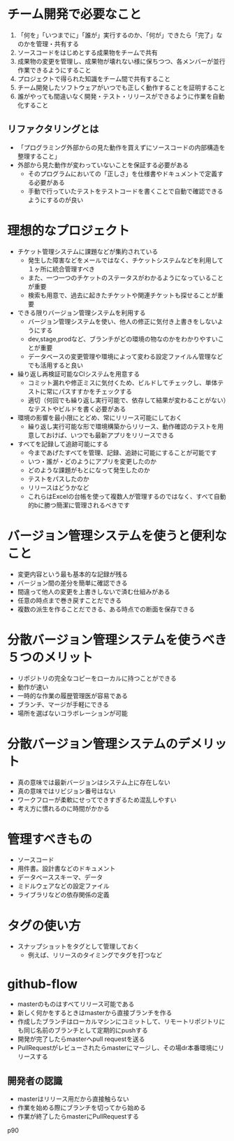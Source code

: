 # チーム開発で必要なこと
1. 「何を」「いつまでに」「誰が」実行するのか、「何が」できたら「完了」なのかを管理・共有する
2. ソースコードをはじめとする成果物をチームで共有
3. 成果物の変更を管理し、成果物が壊れない様に保ちつつ、各メンバーが並行作業できるようにすること
4. プロジェクトで得られた知識をチーム間で共有すること
5. チーム開発したソフトウェアがいつでも正しく動作することを証明すること
6. 誰がやっても間違いなく開発・テスト・リリースができるように作業を自動化すること

## リファクタリングとは
- 「プログラミング外部からの見た動作を買えずにソースコードの内部構造を整理すること」
- 外部から見た動作が変わっていないことを保証する必要がある
  - そのプログラムにおいての「正しさ」を仕様書やドキュメントで定義する必要がある
  - 手動で行っていたテストをテストコードを書くことで自動で確認できるようにするのが良い

# 理想的なプロジェクト
- チケット管理システムに課題などが集約されている
  - 発生した障害などをメールではなく、チケットシステムなどを利用して１ヶ所に統合管理すべき
  - また、一つ一つのチケットのステータスがわかるようになっていることが重要
  - 検索も用意で、過去に起きたチケットや関連チケットも探せることが重要
- できる限りバージョン管理システムを利用する
  - バージョン管理システムを使い、他人の修正に気付き上書きをしないようにする
  - dev,stage,prodなど、ブランチがどの環境の物なのかをわかりやすいことが重要
  - データベースの変更管理や環境によって変わる設定ファイルん管理などでも活用すると良い
- 繰り返し再検証可能なCIシステムを用意する
  - コミット漏れや修正ミスに気付くため、ビルドしてチェックし、単体テストに常にパスすすかをチェックする
  - 適切（何回でも繰り返し実行可能で、依存して結果が変わることがない）なテストやビルドを書く必要がある
- 環境の影響を最小限にとどめ、常にリリース可能にしておく
  - 繰り返し実行可能な形で環境構築からリリース、動作確認のテストを用意しておけば、いつでも最新アプリをリリースできる
- すべてを記録して追跡可能にする
  - 今まであげたすべてを管理、記録、追跡に可能にすることが可能です
  - いつ・誰が・どのようにアプリを変更したのか
  - どのような課題がもとになって発生したのか
  - テストをパスしたのか
  - リリースはどうかなど
  - これらはExcelの台帳を使って複数人が管理するのではなく、すべて自動的bに勝つ簡潔に管理されるべきです

# バージョン管理システムを使うと便利なこと
- 変更内容という最も基本的な記録が残る
- バージョン間の差分を簡単に確認できる
- 間違って他人の変更を上書きしないで済む仕組みがある
- 任意の時点まで巻き戻すことだできる
- 複数の派生を作ることだできる、ある時点での断面を保存できる

# 分散バージョン管理システムを使うべき５つのメリット
- リポジトリの完全なコピーをローカルに持つことができる
- 動作が速い
- 一時的な作業の履歴管理医が容易である
- ブランチ、マージが手軽にできる
- 場所を選ばないコラボレーションが可能

# 分散バージョン管理システムのデメリット
- 真の意味では最新バージョンはシステム上に存在しない
- 真の意味ではリビジョン番号はない
- ワークフローが柔軟にせってできすぎるため混乱しやすい
- 考え方に慣れるのに時間がかかる

# 管理すべきもの
- ソースコード
- 用件書。設計書などのドキュメント
- データベーススキーマ、データ
- ミドルウェアなどの設定ファイル
- ライブラリなどの依存関係の定義

# タグの使い方
- スナップショットをタグとして管理しておく
  - 例えば、リリースのタイミングでタグを打つなど

# github-flow
- masterのものはすべてリリース可能である
- 新しく何かをするときはmasterから直接ブランチを作る
- 作成したブランチはローカルマシンにコミットして、リモートリポジトリにも同じ名前のブランチとして定期的にpushする
- 開発が完了したらmasterへpull requestを送る
- PullRequestがレビューされたらmasterにマージし、その場dr本番環境にリリースする
## 開発者の認識
- masterはリリース用だから直接触らない
- 作業を始める際にブランチを切ってから始める
- 作業が終了したらmasterにPullRequestする

p90

